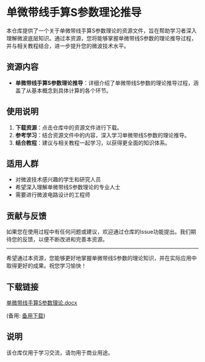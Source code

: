 # 单微带线手算S参数理论推导

本仓库提供了一个关于单微带线手算S参数理论的资源文件，旨在帮助学习者深入理解微波底层知识。通过本资源，您将能够掌握单微带线S参数的理论推导过程，并与相关教程结合，进一步提升您的微波技术水平。

## 资源内容

- **单微带线手算S参数理论推导**：详细介绍了单微带线S参数的理论推导过程，涵盖了从基本概念到具体计算的各个环节。

## 使用说明

1. **下载资源**：点击仓库中的资源文件进行下载。
2. **参考学习**：结合资源文件中的内容，深入学习单微带线S参数的理论推导。
3. **结合教程**：建议与相关教程一起学习，以获得更全面的知识体系。

## 适用人群

- 对微波技术感兴趣的学生和研究人员
- 希望深入理解单微带线S参数理论的专业人士
- 需要进行微波电路设计的工程师

## 贡献与反馈

如果您在使用过程中有任何问题或建议，欢迎通过仓库的Issue功能提出。我们期待您的反馈，以便不断改进和完善本资源。

---

希望通过本资源，您能够更好地掌握单微带线S参数的理论知识，并在实际应用中取得更好的成果。祝您学习愉快！

## 下载链接
[单微带线手算S参数理论.docx](https://pan.quark.cn/s/13ca04981ff2) 

(备用: [备用下载](https://pan.baidu.com/s/1fCSSQ-bZvuLvs-ffRKidFw?pwd=1234))

## 说明

该仓库仅用于学习交流，请勿用于商业用途。
